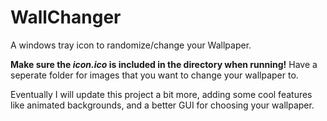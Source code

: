 # WallChanger
A windows tray icon to randomize/change your Wallpaper. 

**Make sure the *icon.ico* is included in the directory when running!** Have a seperate folder for images that you want to change your wallpaper to.  

Eventually I will update this project a bit more, adding some cool features like animated backgrounds, and a better GUI for choosing your wallpaper. 
